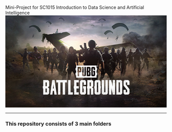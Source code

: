 Mini-Project for SC1015 Introduction to Data Science and Artificial Intelligence
![alt text](https://github.com/Gyanroh/SC1015_PUBG_Project/blob/main/image_folder/PUBG.jpg "Source: https://store.steampowered.com/app/578080/PUBG_BATTLEGROUNDS/")




---

### This repository consists of 3 main folders
